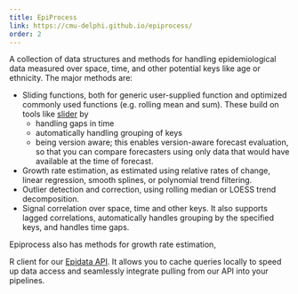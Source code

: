 ```yaml
---
title: EpiProcess
link: https://cmu-delphi.github.io/epiprocess/
order: 2
---
```


A collection of data structures and methods for handling epidemiological data measured over space, time, and other potential keys like age or ethnicity.
The major methods are:
- Sliding functions, both for generic user-supplied function and optimized commonly used functions (e.g. rolling mean and sum). These build on tools like [slider](https://slider.r-lib.org/) by
  - handling gaps in time
  - automatically handling grouping of keys
  - being version aware; this enables version-aware forecast evaluation, so that you can compare forecasters using only data that would have available at the time of forecast.
- Growth rate estimation, as estimated using relative rates of change, linear regression, smooth splines, or polynomial trend filtering.
- Outlier detection and correction, using rolling median or LOESS trend decomposition.
- Signal correlation over space, time and other keys. It also supports lagged correlations, automatically handles grouping by the specified keys, and handles time gaps.

Epiprocess also has methods for growth rate estimation,

R client for our [Epidata API](https://cmu-delphi.github.io/delphi-epidata/). It allows you to cache queries locally to speed up data access and seamlessly integrate pulling from our API into your pipelines.

